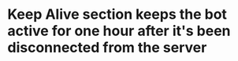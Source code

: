 # Keep Alive section keeps the bot active for one hour after it's been disconnected from the server
